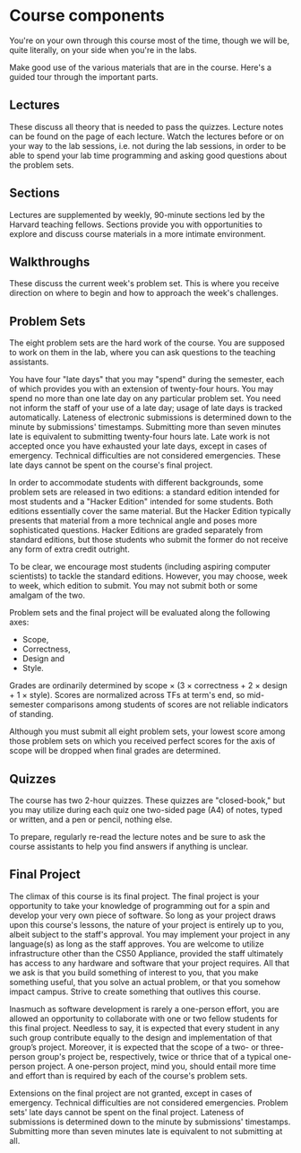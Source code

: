 # Course components

You're on your own through this course most of the time, though we will be,
quite literally, on your side when you're in the labs.

Make good use of the various materials that are in the course. Here's a guided
tour through the important parts.

## Lectures

These discuss all theory that is needed to pass the quizzes. Lecture notes can
be found on the page of each lecture. Watch the lectures before or on your way
to the lab sessions, i.e. not during the lab sessions, in order to be able to
spend your lab time programming and asking good questions about the problem
sets.

## Sections

Lectures are supplemented by weekly, 90-minute sections led by the Harvard
teaching fellows. Sections provide you with opportunities to explore and
discuss course materials in a more intimate environment.

## Walkthroughs

These discuss the current week's problem set. This is where you receive
direction on where to begin and how to approach the week's challenges.

## Problem Sets

The eight problem sets are the hard work of the course. You are supposed to
work on them in the lab, where you can ask questions to the teaching assistants.

You have four "late days" that you may "spend" during the semester, each of
which provides you with an extension of twenty-four hours. You may spend no
more than one late day on any particular problem set. You need not inform the
staff of your use of a late day; usage of late days is tracked automatically.
Lateness of electronic submissions is determined down to the minute by
submissions' timestamps. Submitting more than seven minutes late is equivalent
to submitting twenty-four hours late. Late work is not accepted once you have
exhausted your late days, except in cases of emergency. Technical difficulties
are not considered emergencies. These late days cannot be spent on the
course's final project.

In order to accommodate students with different backgrounds, some problem sets
are released in two editions: a standard edition intended for most students
and a "Hacker Edition" intended for some students. Both editions essentially
cover the same material. But the Hacker Edition typically presents that
material from a more technical angle and poses more sophisticated questions.
Hacker Editions are graded separately from standard editions, but those
students who submit the former do not receive any form of extra credit
outright.

To be clear, we encourage most students (including aspiring computer
scientists) to tackle the standard editions. However, you may choose, week to
week, which edition to submit. You may not submit both or some amalgam of the
two.

Problem sets and the final project will be evaluated along the following axes:

* Scope, 
* Correctness, 
* Design and 
* Style.

Grades are ordinarily determined by scope × (3 × correctness + 2 × design + 1 ×
style). Scores are normalized across TFs at term's end, so mid-semester
comparisons among students of scores are not reliable indicators of standing.

Although you must submit all eight problem sets, your lowest score among those
problem sets on which you received perfect scores for the axis of scope will be
dropped when final grades are determined.

## Quizzes

The course has two 2-hour quizzes. These quizzes are "closed-book," but you
may utilize during each quiz one two-sided page (A4) of notes, typed or
written, and a pen or pencil, nothing else.

To prepare, regularly re-read the lecture notes and be sure to ask the course
assistants to help you find answers if anything is unclear.

## Final Project

The climax of this course is its final project. The final project is your
opportunity to take your knowledge of programming out for a spin and develop
your very own piece of software. So long as your project draws upon this
course's lessons, the nature of your project is entirely up to you, albeit
subject to the staff's approval. You may implement your project in any
language(s) as long as the staff approves. You are welcome to utilize
infrastructure other than the CS50 Appliance, provided the staff ultimately
has access to any hardware and software that your project requires. All that
we ask is that you build something of interest to you, that you make something
useful, that you solve an actual problem, or that you somehow impact campus.
Strive to create something that outlives this course.

Inasmuch as software development is rarely a one-person effort, you are
allowed an opportunity to collaborate with one or two fellow students for this
final project. Needless to say, it is expected that every student in any such
group contribute equally to the design and implementation of that group’s
project. Moreover, it is expected that the scope of a two- or three-person
group's project be, respectively, twice or thrice that of a typical one-person
project. A one-person project, mind you, should entail more time and effort
than is required by each of the course's problem sets.

Extensions on the final project are not granted, except in cases of emergency.
Technical difficulties are not considered emergencies. Problem sets' late days
cannot be spent on the final project. Lateness of submissions is determined
down to the minute by submissions' timestamps. Submitting more than seven
minutes late is equivalent to not submitting at all.
